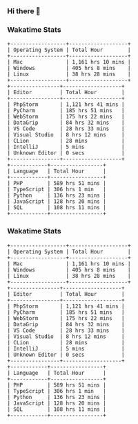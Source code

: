### Hi there 👋

<!--
**claserre9/claserre9** is a ✨ _special_ ✨ repository because its `README.md` (this file) appears on your GitHub profile.

Here are some ideas to get you started:

- 🔭 I’m currently working on ...
- 🌱 I’m currently learning ...
- 👯 I’m looking to collaborate on ...
- 🤔 I’m looking for help with ...
- 💬 Ask me about ...
- 📫 How to reach me: ...
- 😄 Pronouns: ...
- ⚡ Fun fact: ...
-->

[//]: # (wakatime-stats)

### Wakatime Stats
```
+------------------+-------------------+
| Operating System | Total Hour        |
+------------------+-------------------+
| Mac              | 1,161 hrs 10 mins |
| Windows          | 405 hrs 8 mins    |
| Linux            | 38 hrs 28 mins    |
+------------------+-------------------+
+----------------+-------------------+
| Editor         | Total Hour        |
+----------------+-------------------+
| PhpStorm       | 1,121 hrs 41 mins |
| PyCharm        | 185 hrs 51 mins   |
| WebStorm       | 175 hrs 22 mins   |
| DataGrip       | 84 hrs 32 mins    |
| VS Code        | 28 hrs 33 mins    |
| Visual Studio  | 8 hrs 12 mins     |
| CLion          | 28 mins           |
| IntelliJ       | 5 mins            |
| Unknown Editor | 0 secs            |
+----------------+-------------------+
+------------+-----------------+
| Language   | Total Hour      |
+------------+-----------------+
| PHP        | 589 hrs 51 mins |
| TypeScript | 306 hrs 1 min   |
| Python     | 136 hrs 23 mins |
| JavaScript | 128 hrs 20 mins |
| SQL        | 108 hrs 11 mins |
+------------+-----------------+

```



[//]: # (wakatime-stats)
### Wakatime Stats
```
+------------------+-------------------+
| Operating System | Total Hour        |
+------------------+-------------------+
| Mac              | 1,161 hrs 10 mins |
| Windows          | 405 hrs 8 mins    |
| Linux            | 38 hrs 28 mins    |
+------------------+-------------------+
+----------------+-------------------+
| Editor         | Total Hour        |
+----------------+-------------------+
| PhpStorm       | 1,121 hrs 41 mins |
| PyCharm        | 185 hrs 51 mins   |
| WebStorm       | 175 hrs 22 mins   |
| DataGrip       | 84 hrs 32 mins    |
| VS Code        | 28 hrs 33 mins    |
| Visual Studio  | 8 hrs 12 mins     |
| CLion          | 28 mins           |
| IntelliJ       | 5 mins            |
| Unknown Editor | 0 secs            |
+----------------+-------------------+
+------------+-----------------+
| Language   | Total Hour      |
+------------+-----------------+
| PHP        | 589 hrs 51 mins |
| TypeScript | 306 hrs 1 min   |
| Python     | 136 hrs 23 mins |
| JavaScript | 128 hrs 20 mins |
| SQL        | 108 hrs 11 mins |
+------------+-----------------+
```


